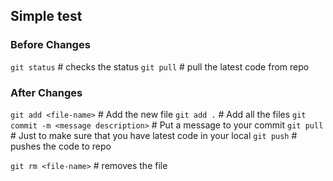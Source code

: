 ## Simple test


### Before Changes
`git status` # checks the status
`git pull` # pull the latest code from repo

### After Changes
`git add <file-name>` # Add the new file
`git add .` # Add all the files
`git commit -m <message description>` # Put a message to your commit
`git pull` # Just to make sure that you have latest code in your local
`git push` # pushes the code to repo

`git rm <file-name>` # removes the file
